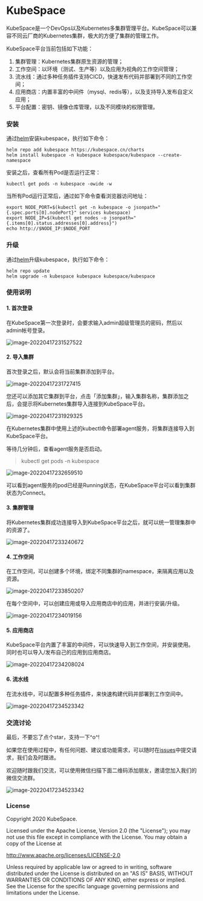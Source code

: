 # KubeSpace

KubeSpace是一个DevOps以及Kubernetes多集群管理平台。KubeSpace可以兼容不同云厂商的Kubernetes集群，极大的方便了集群的管理工作。

KubeSpace平台当前包括如下功能：

1. 集群管理：Kubernetes集群原生资源的管理；
2. 工作空间：以环境（测试、生产等）以及应用为视角的工作空间管理；
3. 流水线：通过多种任务插件支持CICD，快速发布代码并部署到不同的工作空间；
4. 应用商店：内置丰富的中间件（mysql、redis等），以及支持导入发布自定义应用；
5. 平台配置：密钥、镜像仓库管理，以及不同模块的权限管理。

### 安装

通过[helm](https://helm.sh/docs/intro/install/)安装kubespace，执行如下命令：
```
helm repo add kubespace https://kubespace.cn/charts
helm install kubespace -n kubespace kubespace/kubespace --create-namespace
```

安装之后，查看所有Pod是否运行正常：
```
kubectl get pods -n kubespace -owide -w
```

当所有Pod运行正常后，通过如下命令查看浏览器访问地址：
```
export NODE_PORT=$(kubectl get -n kubespace -o jsonpath="{.spec.ports[0].nodePort}" services kubespace)
export NODE_IP=$(kubectl get nodes -o jsonpath="{.items[0].status.addresses[0].address}")
echo http://$NODE_IP:$NODE_PORT
```

### 升级

通过[helm](https://helm.sh/docs/intro/install/)升级kubespace，执行如下命令：
```
helm repo update
helm upgrade -n kubespace kubespace kubespace/kubespace
```


### 使用说明

#### 1. 首次登录

在KubeSpace第一次登录时，会要求输入admin超级管理员的密码，然后以admin帐号登录。

![image-20220417231527522](docs/images/first-login.png)

#### 2. 导入集群

首次登录之后，默认会将当前集群添加到平台。

![image-20220417231727415](docs/images/local-cluster.png)

您还可以添加其它集群到平台，点击「添加集群」，输入集群名称，集群添加之后，会提示将Kubernetes集群导入连接到KubeSpace平台。

![image-20220417231929325](docs/images/load-cluster.png)

在Kubernetes集群中使用上述的kubectl命令部署agent服务，将集群连接导入到KubeSpace平台。

等待几分钟后，查看agent服务是否启动。

> kubectl get pods -n kubespace

![image-20220417232659510](docs/images/connect-agent.png)

可以看到agent服务的pod已经是Running状态，在KubeSpace平台可以看到集群状态为Connect。

#### 3. 集群管理

将Kubernetes集群成功连接导入到KubeSpace平台之后，就可以统一管理集群中的资源了。

![image-20220417233240672](docs/images/cluster-manage.png)

#### 4. 工作空间

在工作空间，可以创建多个环境，绑定不同集群的namespace，来隔离应用以及资源。

![image-20220417233850207](docs/images/workspace-index.png)

在每个空间中，可以创建应用或导入应用商店中的应用，并进行安装/升级。

![image-20220417234019156](docs/images/workspace-app.png)

#### 5. 应用商店

KubeSpace平台内置了丰富的中间件，可以快速导入到工作空间，并安装使用。同时也可以导入/发布自己的应用到应用商店。

![image-20220417234208024](docs/images/appstore.png)

#### 6. 流水线

在流水线中，可以配置多种任务插件，来快速构建代码并部署到工作空间中。

![image-20220417234523342](docs/images/pipelin-build.png)

### 交流讨论

最后，不要忘了点个star，支持一下^o^!

如果您在使用过程中，有任何问题、建议或功能需求，可以随时在[issues](https://github.com/kubespace/kubespace/issues)中提交请求，我们会及时跟进。

欢迎随时跟我们交流，可以使用微信扫描下面二维码添加朋友，邀请您加入我们的微信交流群。

![image-20220417234523342](docs/images/wechat-qrcode.png)

### License
Copyright 2020 KubeSpace.

Licensed under the Apache License, Version 2.0 (the "License"); you may not use this file except in compliance with the License. You may obtain a copy of the License at

http://www.apache.org/licenses/LICENSE-2.0

Unless required by applicable law or agreed to in writing, software distributed under the License is distributed on an "AS IS" BASIS, WITHOUT WARRANTIES OR CONDITIONS OF ANY KIND, either express or implied. See the License for the specific language governing permissions and limitations under the License.
